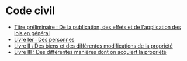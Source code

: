 # Code civil

- [Titre préliminaire : De la publication, des effets et de l'application des lois en général](titre-preliminaire)
- [Livre Ier : Des personnes](livre-ier)
- [Livre II : Des biens et des différentes modifications de la propriété](livre-ii)
- [Livre III : Des différentes manières dont on acquiert la propriété](livre-iii)
